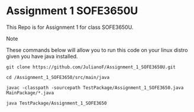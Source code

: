 # Assignment 1 SOFE3650U

This Repo is for Assignment 1 for class SOFE3650U.



> [!NOTE]
> These commands below will allow you to run this code on
> your linux distro given you have java installed.

```
git clone https://github.com/JulianoF/Assignment_1_SOFE3650U.git

cd /Assignment_1_SOFE3650/src/main/java

javac -classpath -sourcepath TestPackage/Assignment_1_SOFE3650.java MainPackage/*.java

java TestPackage/Assignment_1_SOFE3650
```
